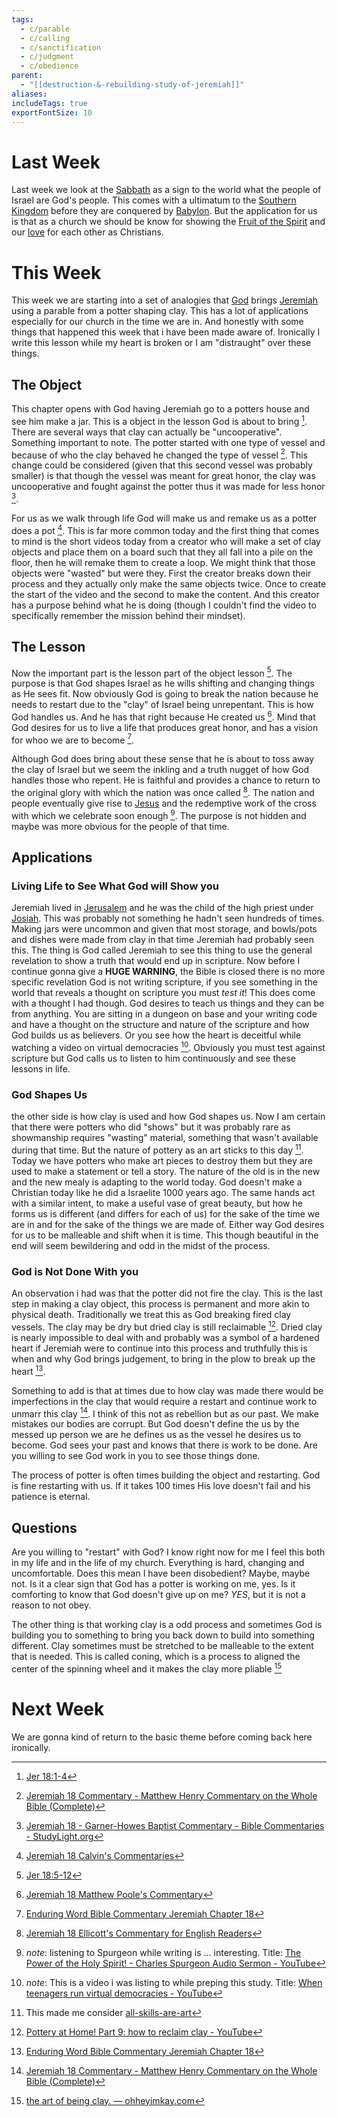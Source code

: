 ```yaml
---
tags:
  - c/parable
  - c/calling
  - c/sanctification
  - c/judgment
  - c/obedience
parent:
  - "[[destruction-&-rebuilding-study-of-jeremiah]]"
aliases:
includeTags: true
exportFontSize: 10
---
```

# Last Week
Last week we look at the [Sabbath](Sabbath.md) as a sign to the world what the people of Israel are God's people. This comes with a ultimatum to the [Southern Kingdom](Southern%20Kingdom.md) before they are conquered by [Babylon](%F0%9F%8F%99%EF%B8%8FBabylon.md).  But the application for us is that as a church we should be know for showing the [Fruit of the Spirit](Fruit%20of%20the%20Spirit.md) and our [love](love.md) for each other as Christians.

# This Week
This week we are starting into a set of analogies that [God](God.md) brings [Jeremiah](p-jeremiah.md) using a parable from a potter shaping clay. This has a lot of applications especially for our church in the time we are in. And honestly with some things that happened this week that i have been made aware of. Ironically I write this lesson while my heart is broken or I am "distraught" over these things.

## The Object
This chapter opens with God having Jeremiah go to a potters house and see him make a jar. This is a object in the lesson God is about to bring [^1]. There are several ways that clay can actually be "uncooperative". Something important to note. The potter started with one type of vessel and because of who the clay behaved he changed the type of vessel [^matthew-henry]. This change could be considered (given that this second vessel was probably smaller) is that though the vessel was meant for great honor, the clay was uncooperative and fought against the potter thus it was made for less honor [^garner-howes].

For us as we walk through life God will make us and remake us as a potter does a pot [^john-calvin]. This is far more common today and the first thing that comes to mind is the short videos today from a creator who will make a set of clay objects and place them on a board such that they all fall into a pile on the floor, then he will remake them to create a loop. We might think that those objects were "wasted" but were they. First the creator breaks down their process and they actually only make the same objects twice. Once to create the start of the video and the second to make the content. And this creator has a purpose behind what he is doing (though I couldn't find the video to specifically remember the mission behind their mindset). 

## The Lesson
Now the important part is the lesson part of the object lesson [^2]. The purpose is that God shapes Israel as he wills shifting and changing things as He sees fit. Now obviously God is going to break the nation because he needs to restart due to the "clay" of Israel being unrepentant. This is how God handles us. And he has that right because He created us [^matthew-poole]. Mind that God desires for us to live a life that produces great honor, and has a vision for whoo we are to become [^enduring-word].


Although God does bring about these sense that he is about to toss away the clay of Israel but we seem the inkling and a truth nugget of how God handles those who repent. He is faithful and provides a chance to return to the original glory with which the nation was once called [^ellicott]. The nation and people eventually give rise to [Jesus](33.10-People/jesus.md) and the redemptive work of the cross with which we celebrate soon enough [^5]. The purpose is not hidden and maybe was more obvious for the people of that time.
## Applications

### Living Life to See What God will Show you
Jeremiah lived in [Jerusalem](city-jerusalem.md) and he was the child of the high priest under  [Josiah](%F0%9F%A7%91Josiah.md). This was probably not something he hadn't seen hundreds of times. Making jars were uncommon and given that most storage, and bowls/pots and dishes were made from clay in that time Jeremiah had probably seen this. The thing is God called Jeremiah to see this thing to use the general revelation to show a truth that would end up in scripture. Now before I continue gonna give a **HUGE WARNING**, the Bible is closed there is no more specific revelation God is not writing scripture, if you see something in the world that reveals a thought on scripture you must *test it*! This does come with a thought I had though. God desires to teach us things and they can be from anything. You are sitting in a dungeon on base and your writing code and have a thought on the structure and nature of the scripture and how God builds us as believers. Or you see how the heart is deceitful while watching a video on virtual democracies [^3]. Obviously you must test against scripture but God calls us to listen to him continuously and see these lessons in life.

### God Shapes Us
the other side is how clay is used and how God shapes us. Now I am certain that there were potters who did "shows" but it was probably rare as showmanship requires "wasting" material, something that wasn't available during that time. But the nature of pottery as an art sticks to this day [^4]. Today we have potters who make art pieces to destroy them but they are used to make a statement or tell a story. The nature of the old is in the new and the new mealy is adapting to the world today. God doesn't make a Christian today like he did a Israelite 1000 years ago. The same hands act with a similar intent, to make a useful vase of great beauty, but how he forms us is different (and differs for each of us) for the sake of the time we are in and for the sake of the things we are made of. Either way God desires for us to be malleable and shift when it is time. This though beautiful in the end will seem bewildering and odd in the midst of the process.


### God is Not Done With you
An observation i had was that the potter did not fire the clay. This is the last step in making a clay object, this process is permanent and more akin to physical death. Traditionally we treat this as God breaking fired clay vessels. The clay may be dry but dried clay is still reclaimable [^6]. Dried clay is nearly impossible to deal with and probably was a symbol of a hardened heart if Jeremiah were to continue into this process and truthfully this is when and why God brings judgement, to bring in the plow to break up the heart [^enduring-word].

Something to add is that at times due to how clay was made there would be imperfections in the clay that would require a restart and continue work to unmarr this clay [^matthew-henry]. I think of this not as rebellion but as our past. We make mistakes our bodies are corrupt. But God doesn't define the us by the messed up person we are he defines us as the vessel he desires us to become. God sees your past and knows that there is work to be done. Are you willing to see God work in you to see those things done.

The process of potter is often times building the object and restarting. God is fine restarting with us. If it takes 100 times His love doesn't fail and his patience is eternal.

## Questions
Are you willing to "restart" with God? I know right now for me I feel this both in my life and in the life of my church. Everything is hard, changing and uncomfortable. Does this mean I have been disobedient? Maybe, maybe not. Is it a clear sign that God has a potter is working on me, yes. Is it comforting to know that God doesn't give up on me? *YES*, but it is not a reason to not obey.

The other thing is that working clay is a odd process and sometimes God is building you to something to bring you back down to build into something different. Clay sometimes must be stretched to be malleable to the extent that is needed. This is called coning, which is a process to aligned the center of the spinning wheel and it makes the clay more pliable [^7]

# Next Week
We are gonna kind of return to the basic theme before coming back here ironically.


[^garner-howes]: [Jeremiah 18 - Garner-Howes Baptist Commentary - Bible Commentaries - StudyLight.org](https://www.studylight.org/commentaries/eng/ghb/jeremiah-18.html)
[^matthew-poole]: [Jeremiah 18 Matthew Poole's Commentary](https://biblehub.com/commentaries/poole/jeremiah/18.htm)
[^ellicott]: [Jeremiah 18 Ellicott's Commentary for English Readers](https://biblehub.com/commentaries/ellicott/jeremiah/18.htm)
[^matthew-henry]: [Jeremiah 18 Commentary - Matthew Henry Commentary on the Whole Bible (Complete)](https://www.biblestudytools.com/commentaries/matthew-henry-complete/jeremiah/18.html)
[^enduring-word]: [Enduring Word Bible Commentary Jeremiah Chapter 18](https://enduringword.com/bible-commentary/jeremiah-18/)
[^john-calvin]: [Jeremiah 18 Calvin's Commentaries](https://biblehub.com/commentaries/calvin/jeremiah/18.htm#:~:text=He%20shews%20here%20what%20we,evil%2C%20as%20Jeremiah%20shews%2C%20prevailed)

[^1]: [Jer 18:1-4](Jer%2018.md)

[^2]: [Jer 18:5-12](Jer%2018.md)

[^3]: *note*: This is a video i was listing to while preping this study. Title: [When teenagers run virtual democracies - YouTube](https://www.youtube.com/watch?v=ZhFH8pi6Jdo)

[^4]: This made me consider [all-skills-are-art](all-skills-are-art.md)

[^5]: *note*: listening to Spurgeon while writing is ... interesting. Title: [The Power of the Holy Spirit! - Charles Spurgeon Audio Sermon - YouTube](https://www.youtube.com/watch?v=6JE2YDZW60g)
    

[^6]: [Pottery at Home! Part 9: how to reclaim clay - YouTube](https://www.youtube.com/watch?v=0Z3VtyL0F6E&t=75s)

[^7]: [the art of being clay. — ohheyimkay.com](https://ohheyimkay.com/blog/the-art-of-being-clay?utm_source=chatgpt.com)
